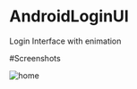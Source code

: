 # AndroidLoginUI
Login Interface with enimation 

#Screenshots 

![home](https://user-images.githubusercontent.com/26525315/54870055-aa687280-4db2-11e9-8ec9-036b9d88121f.JPG)
